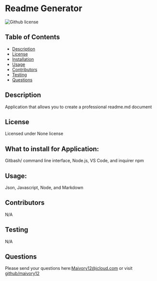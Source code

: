 # Readme Generator
  ![Github license](https://img.shields.io/badge/license-None-blue.svg)
  ## Table of Contents
  * [Description](#description)
  * [License](#license)
  * [Installation](#installation)
  * [Usage](#usage)
  * [Contributors](#contributors)
  * [Testing](#testing)
  * [Questions](#questions)
  ## Description
  Application that allows you to create a professional readme.md document
  ## License 
  Licensed under None license
  ## What to install for Application:
  Gitbash/ command line interface, Node.js, VS Code, and inquirer npm
  ## Usage:
  Json, Javascript, Node, and Markdown
  ## Contributors
  N/A
  ## Testing
  N/A
  ## Questions
  Please send your questions here:Maivory12@icloud.com or visit [github/maivory12](https://github.com/maivory12)

